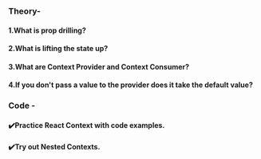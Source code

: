 ### Theory- 
#### 1.What is prop drilling?
#### 2.What is lifting the state up?
#### 3.What are Context Provider and Context Consumer?
#### 4.If you  don't pass a value to the provider does it take the default value?

### Code -
#### ✔️Practice React Context with code examples. 
#### ✔️Try out Nested Contexts.